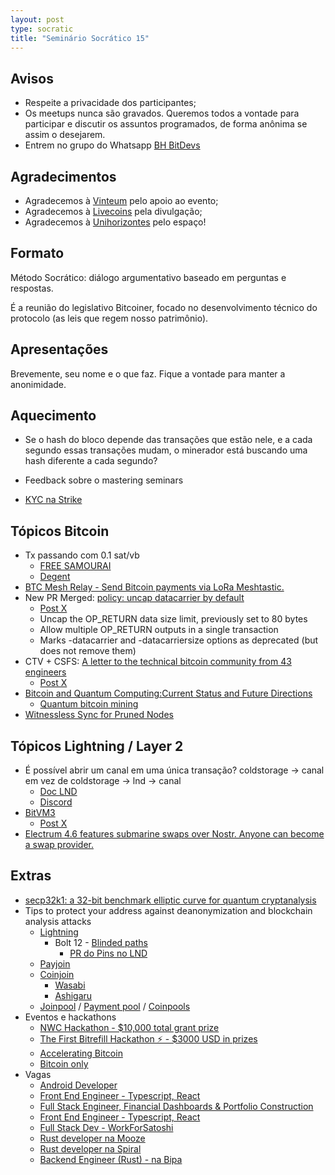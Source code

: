 ```yaml
---
layout: post
type: socratic
title: "Seminário Socrático 15"
---
```

## Avisos
- Respeite a privacidade dos participantes;
- Os meetups nunca são gravados. Queremos todos a vontade para participar e discutir os assuntos programados, de forma anônima se assim o desejarem.
- Entrem no grupo do Whatsapp [BH BitDevs](https://chat.whatsapp.com/EXLJjo3QURxBcj8bqxLc81) 

## Agradecimentos

- Agradecemos à [Vinteum](https://vinteum.org/) pelo apoio ao evento;
- Agradecemos à [Livecoins](https://livecoins.com.br/) pela divulgação;
- Agradecemos à [Unihorizontes](https://unihorizontes.br/) pelo espaço!

## Formato

Método Socrático: diálogo argumentativo baseado em perguntas e respostas.

É a reunião do legislativo Bitcoiner, focado no desenvolvimento técnico do protocolo (as leis que regem nosso patrimônio).

## Apresentações

Brevemente, seu nome e o que faz. Fique a vontade para manter a anonimidade.


## Aquecimento
- Se o hash do bloco depende das transações que estão nele, e a cada segundo essas transações mudam, o minerador está buscando uma hash diferente a cada segundo?

- Feedback sobre o mastering seminars

- [KYC na Strike](https://xcancel.com/texugop2p/status/1935344557098447242)

## Tópicos Bitcoin
- Tx passando com 0.1 sat/vb
    - [FREE SAMOURAI](https://xcancel.com/ottosch_/status/1935712233230639176)
    - [Degent](https://xcancel.com/mononautical/status/1936223502446522613)
- [BTC Mesh Relay - Send Bitcoin payments via LoRa Meshtastic.](https://github.com/eddieoz/btcmesh)
- New PR Merged: [policy: uncap datacarrier by default](https://github.com/bitcoin/bitcoin/pull/32406)
    - [Post X](https://xcancel.com/glozow/status/1932062404566761473)
    - Uncap the OP_RETURN data size limit, previously set to 80 bytes
    - Allow multiple OP_RETURN outputs in a single transaction
    - Marks -datacarrier and -datacarriersize options as deprecated (but does not remove them)
- CTV + CSFS: [A letter to the technical bitcoin community from 43 engineers](https://ctv-csfs.com/)
    - [Post X](https://xcancel.com/jamesob/status/1932030765618848161)
- [Bitcoin and Quantum Computing:Current Status and Future Directions](https://chaincode.com/bitcoin-post-quantum.pdf)
    - [Quantum bitcoin mining](https://www.mdpi.com/1099-4300/24/3/323)
- [Witnessless Sync for Pruned Nodes](https://delvingbitcoin.org/t/witnessless-sync-for-pruned-nodes/1742)

## Tópicos Lightning / Layer 2
- É possível abrir um canal em uma única transação? coldstorage -> canal em vez de coldstorage -> lnd -> canal
    - [Doc LND](https://docs.lightning.engineering/lightning-network-tools/lnd/psbt)
    - [Discord](https://discord.com/channels/1003633153694498918/1309988560442757250/1378802960116486214)
- [BitVM3](https://bitvm.org/bitvm3.pdf)
    - [Post X](https://xcancel.com/robin_linus/status/1934243097715597591)
- [Electrum 4.6 features submarine swaps over Nostr. Anyone can become a swap provider.](https://xcancel.com/ElectrumWallet/status/1933909910011453631)

## Extras
- [secp32k1: a 32-bit benchmark elliptic curve for quantum cryptanalysis](https://xcancel.com/dallairedemers/status/1935814277178515509)
- Tips to protect your address against deanonymization and blockchain analysis attacks
    - [Lightning](https://www.voltage.cloud/blog/lightning-network-privacy-explainer)
        - Bolt 12 - [Blinded paths](https://www.voltage.cloud/blog/what-are-blinded-paths-and-how-do-they-work)
            - [PR do Pins no LND](https://github.com/lightningnetwork/lnd/pull/9127)
    - [Payjoin](https://payjoin.org/docs/how-it-works/payjoin-v2-bip-77/)
    - [Coinjoin](https://docs.wasabiwallet.io/why-wasabi/Coins.html)
        - [Wasabi](https://wasabiwallet.io/)
        - [Ashigaru](https://ashigaru.rs/)
    - [Joinpool](https://bitcoinops.org/en/topics/joinpools/) / [Payment pool](https://rubin.io/bitcoin/2021/12/10/advent-13/) / [Coinpools](https://github.com/stutxo/op_ctv_payment_pool)
- Eventos e hackathons
    - [NWC Hackathon - $10,000 total grant prize](https://xcancel.com/geyserfund/status/1932483346980127163)
    - [The First Bitrefill Hackathon ⚡ - $3000 USD in prizes](https://xcancel.com/bitrefill/status/1932826247215694162)
    - [Accelerating Bitcoin](https://acelerandobitcoin.com/)
    - [Bitcoin only](https://bitcoinonly.com.br/)
- Vagas
    - [Android Developer](https://bitcoinerjobs.com/job/1751940-android-developer-nostr-dev-team)
    - [Front End Engineer - Typescript, React](https://bitcoinerjobs.com/job/1689737-front-end-engineer-typescript-react-swan-bitcoin)
    - [Full Stack Engineer, Financial Dashboards & Portfolio Construction](https://bitcoinerjobs.com/job/1754331-full-stack-engineer-financial-dashboards-and-portfolio-construction-swan-bitcoin)
    - [Front End Engineer - Typescript, React](https://bitcoinerjobs.com/job/1689737-front-end-engineer-typescript-react-swan-bitcoin)
    - [Full Stack Dev - WorkForSatoshi](https://bitcoinerjobs.com/job/1750654-full-stack-dev-workforsatoshi)
    - [Rust developer na Mooze](https://discord.com/channels/1003633153694498918/1345118189209780224/1382207167808933959)
    - [Rust developer na Spiral](https://xcancel.com/spiralbtc/status/1932434465931792588)
    - [Backend Engineer (Rust) - na Bipa](https://bipa.inhire.app/vagas/e384ae78-4644-4738-8aa6-5cb35f2dcbd5/backend-engineer-rust)
